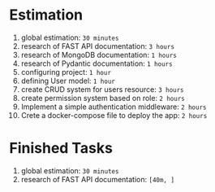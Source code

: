 # Estimation
1. global estimation: `30 minutes`
2. research of FAST API documentation: `3 hours`
3. research of MongoDB documentation: `1 hours` 
4. research of Pydantic documentation: `1 hours`
5. configuring project: `1 hour`
6. defining User model: `1 hour`
7. create CRUD system for users resource: `3 hours`
8. create permission system based on role: `2 hours`
9. Implement a simple authentication middleware: `2 hours`
10. Crete a docker-compose file to deploy the app: `2 hours`

# Finished Tasks
1. global estimation: `30 minutes`
2. research of FAST API documentation: `[40m, ]`
